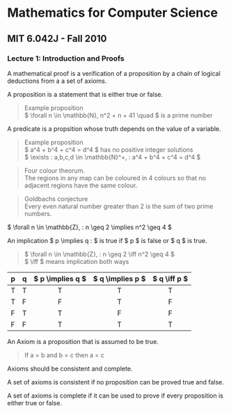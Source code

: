 # Mathematics for Computer Science
## MIT 6.042J - Fall 2010
### Lecture 1: Introduction and Proofs

A mathematical proof is a verification of a proposition by a chain of logical deductions from a a set of axioms.

A proposition is a statement that is either true or false.

> Example proposition  
> $ \forall n \in \mathbb{N}, n^2 + n + 41 \quad $ is a prime number 

A predicate is a propsition whose truth depends on the value of a variable.  

> Example proposition  
> $ a^4 + b^4 + c^4 = d^4 $ has no positive integer solutions  
> $ \exists \: a,b,c,d \in \mathbb{N}^+, \: a^4 + b^4 + c^4 = d^4 $  

> Four colour theorum.  
> The regions in any map can be coloured in 4 colours so that no adjacent regions have the same colour.  

> Goldbachs conjecture  
> Every even natural number greater than 2 is the sum of two prime numbers.  

$ \forall n \in \mathbb{Z}, \: n \geq 2 \implies n^2 \geq 4 $

An implication $ p \implies q \: $ is true if $ p $ is false or $ q $ is true.

> $ \forall n \in \mathbb{Z}, \: n \geq 2 \iff n^2 \geq 4 $  
> $ \iff $ means implication both ways  

| p | q | $ p \implies q $ | $ q \implies p $ | $ q \iff p $ |
| - | - | :-: | :-: | :-: |
| T | T | T | T | T |
| T | F | F | T | F |
| F | T | T | F | F |
| F | F | T | T | T |

An Axiom is a proposition that is assumed to be true.

> If a = b and b = c then a = c  

Axioms should be consistent and complete.

A set of axioms is consistent if no proposition can be proved true and false.  

A set of axioms is complete if it can be used to prove if every proposition is either true or false.
